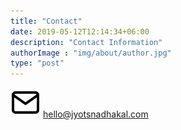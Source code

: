 ```yaml
---
title: "Contact"
date: 2019-05-12T12:14:34+06:00
description: "Contact Information"
authorImage : "img/about/author.jpg"
type: "post"
---
```


![Email](/img/icons/mail.svg) [hello@jyotsnadhakal.com](mailto:hello@jyotsnadhakal.com)

